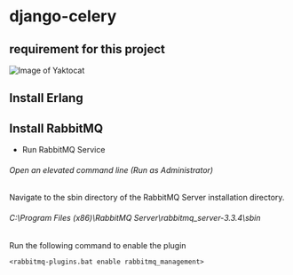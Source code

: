 # django-celery
## requirement for this project
![Image of Yaktocat](https://www.google.com/url?sa=i&url=https%3A%2F%2Fhowto.lintel.in%2Fconfigure-celery-sqs-django-elastic-beanstalk%2F&psig=AOvVaw0OhrkF2zrTPKb2zBIV1kyU&ust=1603454156590000&source=images&cd=vfe&ved=0CAIQjRxqFwoTCPjttMuSyOwCFQAAAAAdAAAAABAD)

## Install Erlang
## Install RabbitMQ
   * Run RabbitMQ Service
###### Open an elevated command line (Run as Administrator)
Navigate to the sbin directory of the RabbitMQ Server installation directory.
###### C:\Program Files (x86)\RabbitMQ Server\rabbitmq_server-3.3.4\sbin
Run the following command to enable the plugin

`<rabbitmq-plugins.bat enable rabbitmq_management>`